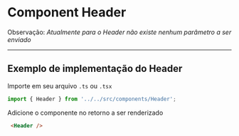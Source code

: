 # Component Header

Observação:
_Atualmente para o Header não existe nenhum parâmetro a ser enviado_

-----

## Exemplo de implementação do Header

Importe em seu arquivo `.ts` ou `.tsx`
```typescript
import { Header } from '../../src/components/Header';
```

Adicione o componente no retorno a ser renderizado
```html
 <Header />
```